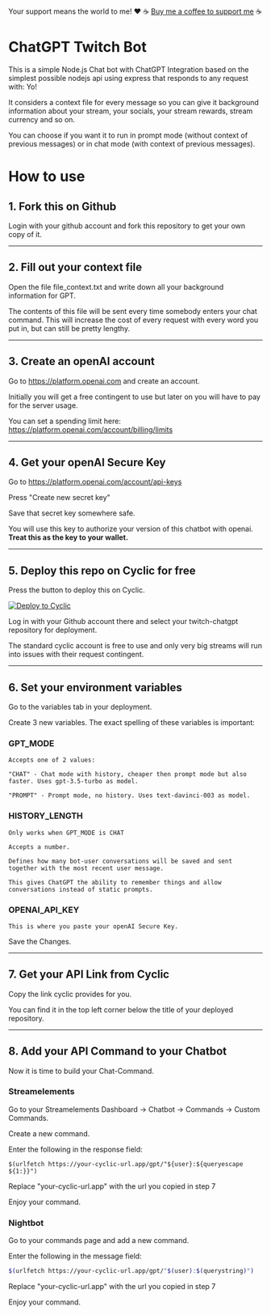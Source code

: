 Your support means the world to me! :heart:
☕ [Buy me a coffee to support me](https://www.buymeacoffee.com/osetinhas) ☕

# ChatGPT Twitch Bot

This is a simple Node.js Chat bot with ChatGPT Integration based on the simplest possible nodejs api using express that responds to any request with: Yo!

It considers a context file for every message so you can give it background information about your stream, your socials, your stream rewards, stream currency and so on. 

You can choose if you want it to run in prompt mode (without context of previous messages) or in chat mode (with context of previous messages).

# How to use

## 1. Fork this on Github
Login with your github account and fork this repository to get your own copy of it. 

---

## 2. Fill out your context file
Open the file file_context.txt and write down all your background information for GPT. 

The contents of this file will be sent every time somebody enters your chat command. This will increase the cost of every request with every word you put in, but can still be pretty lengthy. 

---

## 3. Create an openAI account
Go to https://platform.openai.com and create an account. 

Initially you will get a free contingent to use but later on you will have to pay for the server usage. 

You can set a spending limit here: https://platform.openai.com/account/billing/limits

---

## 4. Get your openAI Secure Key
Go to https://platform.openai.com/account/api-keys

Press "Create new secret key"

Save that secret key somewhere safe. 

You will use this key to authorize your version of this chatbot with openai. 
<strong>Treat this as the key to your wallet.</strong>

---

## 5. Deploy this repo on Cyclic for free
Press the button to deploy this on Cyclic.

[![Deploy to Cyclic](https://deploy.cyclic.app/button.svg)](https://deploy.cyclic.app/)

Log in with your Github account there and select your twitch-chatgpt repository for deployment. 

The standard cyclic account is free to use and only very big streams will run into issues with their request contingent.

---

## 6. Set your environment variables
Go to the variables tab in your deployment. 

Create 3 new variables. The exact spelling of these variables is important:

### GPT_MODE
 ```
Accepts one of 2 values:

"CHAT" - Chat mode with history, cheaper then prompt mode but also faster. Uses gpt-3.5-turbo as model.

"PROMPT" - Prompt mode, no history. Uses text-davinci-003 as model.
```

### HISTORY_LENGTH 
```
Only works when GPT_MODE is CHAT

Accepts a number. 

Defines how many bot-user conversations will be saved and sent together with the most recent user message. 

This gives ChatGPT the ability to remember things and allow conversations instead of static prompts. 
```

### OPENAI_API_KEY
```
This is where you paste your openAI Secure Key. 
```
Save the Changes.

---

## 7. Get your API Link from Cyclic
Copy the link cyclic provides for you. 

You can find it in the top left corner below the title of your deployed repository.

---

## 8. Add your API Command to your Chatbot
Now it is time to build your Chat-Command. 


### Streamelements
Go to your Streamelements Dashboard -> Chatbot -> Commands -> Custom Commands.

Create a new command.

Enter the following in the response field:
```
$(urlfetch https://your-cyclic-url.app/gpt/"${user}:${queryescape ${1:}}")
```
Replace "your-cyclic-url.app" with the url you copied in step 7

Enjoy your command. 


### Nightbot
Go to your commands page and add a new command.

Enter the following in the message field:
```bash
$(urlfetch https://your-cyclic-url.app/gpt/"$(user):$(querystring)")
```
Replace "your-cyclic-url.app" with the url you copied in step 7

Enjoy your command. 
